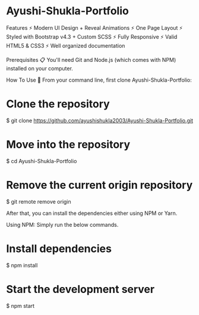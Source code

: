 # Ayushi-Shukla-Portfolio

Features
⚡️ Modern UI Design + Reveal Animations
⚡️ One Page Layout
⚡️ Styled with Bootstrap v4.3 + Custom SCSS
⚡️ Fully Responsive
⚡️ Valid HTML5 & CSS3
⚡️ Well organized documentation

Prerequisites 📋
You'll need Git and Node.js (which comes with NPM) installed on your computer.

How To Use 🔧
From your command line, first clone Ayushi-Shukla-Portfolio:

# Clone the repository
$ git clone https://github.com/ayushishukla2003/Ayushi-Shukla-Portfolio.git

# Move into the repository
$ cd Ayushi-Shukla-Portfolio

# Remove the current origin repository
$ git remote remove origin






After that, you can install the dependencies either using NPM or Yarn.

Using NPM: Simply run the below commands.

# Install dependencies
$ npm install

# Start the development server
$ npm start
